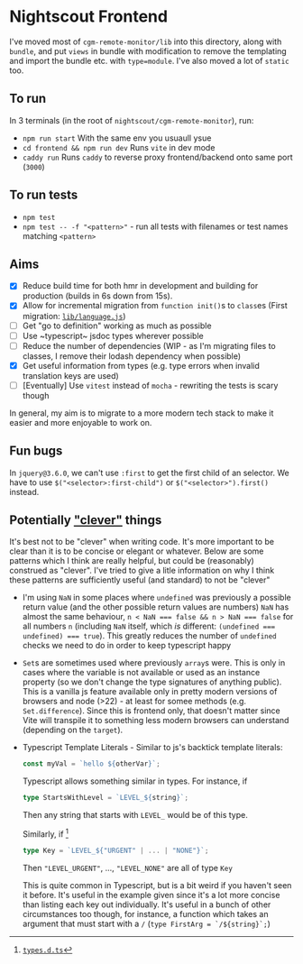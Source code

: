 # Nightscout Frontend

I've moved most of `cgm-remote-monitor/lib` into this directory, along with `bundle`, and put `views` in bundle with modification to remove the
templating and import the bundle etc. with `type=module`. I've also moved a lot of `static` too.

## To run

In 3 terminals (in the root of `nightscout/cgm-remote-monitor`), run:

- `npm run start` With the same env you usuaull ysue
- `cd frontend && npm run dev` Runs `vite` in dev mode
- `caddy run` Runs `caddy` to reverse proxy frontend/backend onto same port (`3000`)

## To run tests

- `npm test`
- `npm test -- -f "<pattern>"` - run all tests with filenames or test names matching `<pattern>`

## Aims

- [x] Reduce build time for both hmr in development and building for production (builds in 6s down from 15s).
- [x] Allow for incremental migration from `function init()`s to `class`es (First migration: [`lib/language.js`](https://github.com/jameslounds/cgm-remote-monitor/blob/vite-migration/frontend/lib/language.js))
- [ ] Get "go to definition" working as much as possible
- [ ] Use ~typescript~ jsdoc types wherever possible
- [ ] Reduce the number of dependencies (WIP - as I'm migrating files to classes, I remove their lodash dependency when possible)
- [x] Get useful information from types (e.g. type errors when invalid translation keys are used)
- [ ] [Eventually] Use `vitest` instead of `mocha` - rewriting the tests is scary though

In general, my aim is to migrate to a more modern tech stack to make it easier and more enjoyable to work on.

## Fun bugs

In `jquery@3.6.0`, we can't use `:first` to get the first child of an selector. We have to use `$("<selector>:first-child")` or `$("<selector>").first()` instead.

## Potentially ["clever"](https://www.simplethread.com/dont-be-clever/) things

It's best not to be "clever" when writing code. It's more important to be clear than it is to be concise or elegant or whatever.
Below are some patterns which I think are really helpful, but could be (reasonably) construed as "clever".
I've tried to give a litle information on why I think these patterns are sufficiently useful (and standard) to not be "clever"

- I'm using `NaN` in some places where `undefined` was previously a possible return value (and the other possible return values are numbers)
  `NaN` has almost the same behaviour, `n < NaN === false && n > NaN === false` for all numbers `n` (including `NaN` itself, which _is_ different: `(undefined === undefined) === true`).
  This greatly reduces the number of `undefined` checks we need to do in order to keep typescript happy
- `Set`s are sometimes used where previously `array`s were. This is only in cases where the variable is not available or used as an instance property (so we don't change the type signatures of anything public). This is a vanilla js feature available only in pretty modern versions of browsers and node (>22) - at least for somee methods (e.g. `Set.difference`). Since this is frontend only, that doesn't matter since Vite will transpile it to something less modern browsers can understand (depending on the `target`).
- Typescript Template Literals - Similar to js's backtick template literals:

  ```ts
  const myVal = `hello ${otherVar}`;
  ```

  Typescript allows something similar in types. 
  For instance, if

  ```ts
  type StartsWithLevel = `LEVEL_${string}`;
  ```

  Then any string that starts with `LEVEL_` would be of this type. 
  
  Similarly, if [^1]

  ```ts
  type Key = `LEVEL_${"URGENT" | ... | "NONE"}`;
  ```

  Then `"LEVEL_URGENT"`, ..., `"LEVEL_NONE"` are all of type `Key`

  This is quite common in Typescript, but is a bit weird if you haven't seen it before.
  It's useful in the example given since it's a lot more concise than listing each key out individually. It's useful in a bunch of other circumstances too though, for instance, a function which takes an argument that must start with a `/` (``type FirstArg = `/${string}`;``)

  [^1]: [`types.d.ts`](./lib/types.d.ts)
